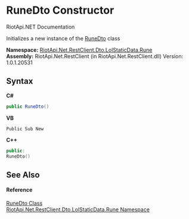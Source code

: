 # RuneDto Constructor 
RiotApi.NET Documentation 

Initializes a new instance of the <a href="714f9df7-c9f5-1bfb-ef95-fcf902b44e13">RuneDto</a> class

**Namespace:**&nbsp;<a href="fc3073bc-2f65-6a66-af8e-1d8001323b90">RiotApi.Net.RestClient.Dto.LolStaticData.Rune</a><br />**Assembly:**&nbsp;RiotApi.Net.RestClient (in RiotApi.Net.RestClient.dll) Version: 1.0.1.20531

## Syntax

**C#**<br />
``` C#
public RuneDto()
```

**VB**<br />
``` VB
Public Sub New
```

**C++**<br />
``` C++
public:
RuneDto()
```


## See Also


#### Reference
<a href="714f9df7-c9f5-1bfb-ef95-fcf902b44e13">RuneDto Class</a><br /><a href="fc3073bc-2f65-6a66-af8e-1d8001323b90">RiotApi.Net.RestClient.Dto.LolStaticData.Rune Namespace</a><br />